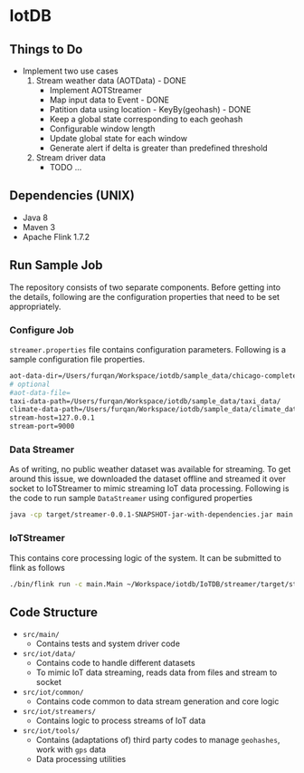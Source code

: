 # IotDB

## Things to Do
* Implement two use cases
  1. Stream weather data (AOTData) - DONE
     * Implement AOTStreamer
     * Map input data to Event - DONE
     * Patition data using location - KeyBy(geohash) - DONE
     * Keep a global state corresponding to each geohash
     * Configurable window length
     * Update global state for each window
     * Generate alert if delta is greater than predefined threshold
  2. Stream driver data
     * TODO ...

## Dependencies (UNIX)
* Java 8
* Maven 3
* Apache Flink 1.7.2

## Run Sample Job
The repository consists of two separate components. Before getting into the details, following are the configuration properties that need to be set appropriately.
### Configure Job
`streamer.properties` file contains configuration parameters. Following is a sample configuration file properties.
```bash
aot-data-dir=/Users/furqan/Workspace/iotdb/sample_data/chicago-complete.daily.2019-03-31/
# optional
#aot-data-file=
taxi-data-path=/Users/furqan/Workspace/iotdb/sample_data/taxi_data/
climate-data-path=/Users/furqan/Workspace/iotdb/sample_data/climate_data/
stream-host=127.0.0.1
stream-port=9000
```
### Data Streamer
As of writing, no public weather dataset was available for streaming. To get around this issue, we downloaded the dataset offline and streamed it over socket to IoTStreamer to mimic streaming IoT data processing. Following is the code to run sample `DataStreamer` using configured properties
```bash
java -cp target/streamer-0.0.1-SNAPSHOT-jar-with-dependencies.jar main.DataStreamer
```

### IoTStreamer
This contains core processing logic of the system. It can be submitted to flink as follows
```bash
./bin/flink run -c main.Main ~/Workspace/iotdb/IoTDB/streamer/target/streamer-0.0.1-SNAPSHOT-jar-with-dependencies.jar
```

## Code Structure
* `src/main/`
  * Contains tests and system driver code
* `src/iot/data/`
  * Contains code to handle different datasets
  * To mimic IoT data streaming, reads data from files and stream to socket
* `src/iot/common/`
  * Contains code common to data stream generation and core logic
* `src/iot/streamers/`
  * Contains logic to process streams of IoT data
* `src/iot/tools/`
  * Contains (adaptations of) third party codes to manage `geohashes`, work with `gps` data
  * Data processing utilities